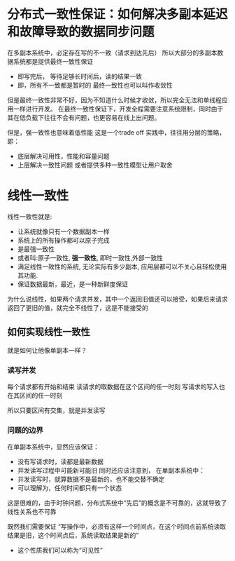 
# 分布式一致性保证：如何解决多副本延迟和故障导致的数据同步问题
在多副本系统中，必定存在写的不一致（请求到达先后）
所以大部分的多副本数据系统都是提供最终一致性保证
- 即写完后， 等待足够长时间后，读的结果一致
- 即，所有不一致都是暂时的
最终一致性也可以叫作收敛性

但是最终一致性非常不好，因为不知道什么时候才收敛，所以完全无法和单线程应用一样进行开发。
在最终一致性保证下，开发全程需要注意系统限制，同时由于其在低负载下往往不会有问题，也更容易在线上出问题。

但是，强一致性也意味着低性能
这是一个trade off
实践中，往往用分层的策略，即：
- 底层解决可用性，性能和容量问题
- 上层解决一致性问题
或者提供多种一致性模型让用户取舍

# 线性一致性
线性一致性就是:
- 让系统就像只有一个数据副本一样
- 系统上的所有操作都可以原子完成
- 是最强一致性
- 或者叫:原子一致性, **强一致性**, 即时一致性,外部一致性
- 满足线性一致性的系统, 无论实际有多少副本, 应用层都可以不关心且轻松使用其功能.
- 保证数据最新，最近，是一种新鲜度保证

为什么说线性，如果两个请求并发，其中一个返回旧值还可以接受，如果后来请求返回了更旧的值，就完全不线性了，这是不能接受的

## 如何实现线性一致性

就是如何让他像单副本一样？

### 读写并发

每个请求都有开始和结束
读请求的取数据在这个区间的任一时刻
写请求的写入也在其区间的任一时刻

所以只要区间有交集，就是并发读写

### 问题的边界

在单副本系统中，显然应该保证：
- 没有写请求时，读都是最新数据
- 并发读写过程中可能新可能旧
同时还应该注意到， 在单副本系统中：
- 并发读写时，就算数据不是最新的，也不能交替不确定
- 可以理解为，任何时间都只有一个状态

这是很难的，由于时钟问题，分布式系统中“先后”的概念是不可靠的，这就导致了线性关系也不可靠

既然我们需要保证
“写操作中，必须有这样一个时间点，在这个时间点前系统读取结果是旧，这个时间点后，系统读取结果是新的”
- 这个性质我们可以称为“可见性”


